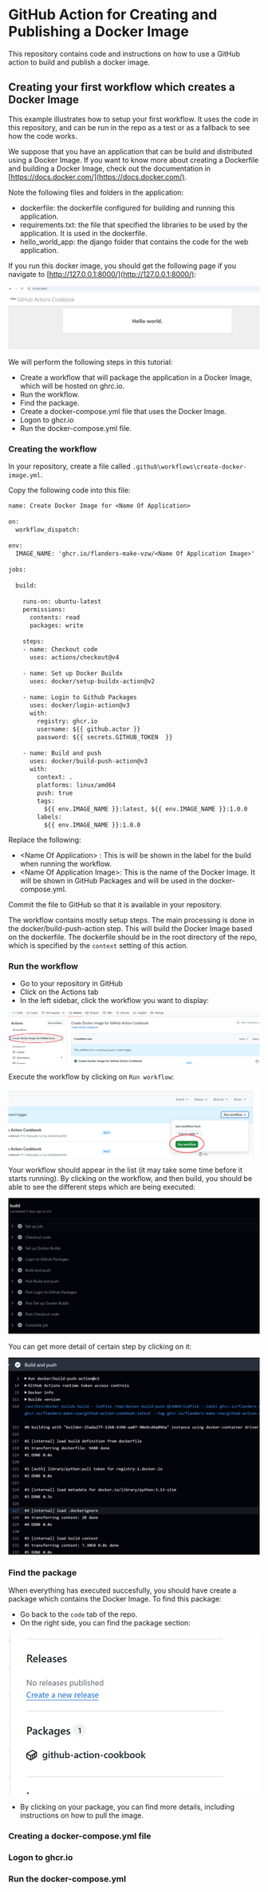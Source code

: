 # GitHub Action for Creating and Publishing a Docker Image

This repository contains code and instructions on how to use a GitHub action to build and publish a docker image.


## Creating your first workflow which creates a Docker Image

This example illustrates how to setup your first workflow. It uses the code in this repository, and can be run in the repo as a test or as a fallback to see how the code works.

We suppose that you have an application that can be build and distributed using a Docker Image. If you want to know more about creating a Dockerfile and building a Docker Image, check out the documentation in [https://docs.docker.com/](https://docs.docker.com/).

Note the following files and folders in the application:

* dockerfile: the dockerfile configured for building and running this application. 
* requirements.txt: the file that specified the libraries to be used by the application. It is used in the dockerfile.
* hello_world_app: the django folder that contains the code for the web application.

If you run this docker image, you should get the following page if you navigate to [http://127.0.0.1:8000/](http://127.0.0.1:8000/): 

![alt text](image.png)



We will perform the following steps in this tutorial:

* Create a workflow that will package the application in a Docker Image, which will be hosted on ghrc.io.
* Run the workflow.
* Find the package.
* Create a docker-compose.yml file that uses the Docker Image.
* Logon to ghcr.io
* Run the docker-compose.yml file.


### Creating the workflow

In your repository, create a file called `.github\workflows\create-docker-image.yml`.

Copy the following code into this file:

```
name: Create Docker Image for <Name Of Application>

on: 
  workflow_dispatch:
  
env:
  IMAGE_NAME: 'ghcr.io/flanders-make-vzw/<Name Of Application Image>'

jobs:

  build:

    runs-on: ubuntu-latest
    permissions:
      contents: read
      packages: write

    steps:
    - name: Checkout code
      uses: actions/checkout@v4
      
    - name: Set up Docker Buildx
      uses: docker/setup-buildx-action@v2

    - name: Login to Github Packages
      uses: docker/login-action@v3
      with:
        registry: ghcr.io
        username: ${{ github.actor }}
        password: ${{ secrets.GITHUB_TOKEN  }}
      
    - name: Build and push
      uses: docker/build-push-action@v3
      with:
        context: .
        platforms: linux/amd64
        push: true
        tags:
          ${{ env.IMAGE_NAME }}:latest, ${{ env.IMAGE_NAME }}:1.0.0
        labels:
          ${{ env.IMAGE_NAME }}:1.0.0
```

Replace the following:

* \<Name Of Application> : This is will be shown in the label for the build when running the workflow.
* \<Name Of Application Image>: This is the name of the Docker Image. It will be shown in GitHub Packages and will be used in the docker-compose.yml.

Commit the file to GitHub so that it is available in your repository.

The workflow contains mostly setup steps. The main processing is done in the docker/build-push-action step. This will build the Docker Image based on the dockerfile. The dockerfile should be in the root directory of the repo, which is specified by the ```context``` setting of this action.

### Run the workflow

* Go to your repository in GitHub
* Click on the Actions tab
* In the left sidebar, click the workflow you want to display:

![alt text](image-1.png)


Execute the workflow by clicking on ```Run workflow```:

![alt text](image-2.png)

Your workflow should appear in the list (it may take some time before it starts running). By clicking on the workflow, and then build, you should be able to see the different steps which are being executed:

![alt text](image-3.png)

You can get more detail of certain step by clicking on it: 

![alt text](image-4.png)

### Find the package

When everything has executed succesfully, you should have create a package which contains the Docker Image. To find this package:

* Go back to the `code` tab of the repo.
* On the right side, you can find the package section:

![alt text](image-5.png)

* By clicking on your package, you can find more details, including instructions on how to pull the image. 

### Creating a docker-compose.yml file

### Logon to ghcr.io

### Run the docker-compose.yml

